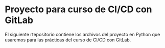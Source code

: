 # Proyecto para curso de CI/CD con GitLab

El siguiente rtepositorio contiene los archivos del proyecto en Python que usaremos para las prácticas del curso de CI/CD con GitLab.
